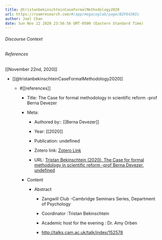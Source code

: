 ```yaml
---
title: @tristanbekinschteinCaseFormalMethodology2020
url: https://roamresearch.com/#/app/megacoglab/page/BZF643NIs
author: Joel Chan
date: Sun Nov 22 2020 23:56:56 GMT-0500 (Eastern Standard Time)
---
```




###### Discourse Context



###### References

[[November 22nd, 2020]]

- [[@tristanbekinschteinCaseFormalMethodology2020]]

    - #[[references]]

        - Title: The Case for formal methodology in scientific reform -prof Berna Devezer

        - Meta:

            - Authored by:: [[Berna Devezer]]

            - Year: [[2020]]

            - Publication: undefined

            - Zotero link: [Zotero Link](zotero://select/items/1_4TZKFYYR)

            - URL: [Tristan Bekinschtein (2020). The Case for formal methodology in scientific reform -prof Berna Devezer. undefined](https://www.youtube.com/watch?v=QhPtKurU2qk&t=39s)

        - Content

            - Abstract

                - Zangwill Club -Cambridge Seminars Series, Department of Psychology

                - Coordinator :Tristan Bekinschtein

                - Academic host for the evening : Dr. Amy Orben

                - http://talks.cam.ac.uk/talk/index/152578
